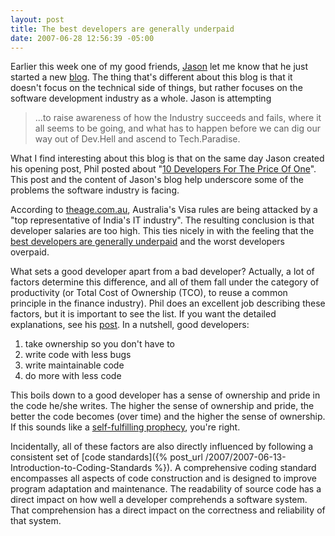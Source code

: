 ```yaml
---
layout: post
title: The best developers are generally underpaid
date: 2007-06-28 12:56:39 -05:00
---
```


Earlier this week one of my good friends, [Jason](http://geekswithblogs.net/jasonfranks/Default.aspx) let me know that he just started a new [blog](http://geekswithblogs.net/jasonfranks/Default.aspx). The thing that's different about this blog is that it doesn't focus on the technical side of things, but rather focuses on the software development industry as a whole. Jason is attempting 

> ...to raise awareness of how the Industry succeeds and fails, where it all seems to be going, and what has to happen before we can dig our way out of Dev.Hell and ascend to Tech.Paradise.

What I find interesting about this blog is that on the same day Jason created his opening post, Phil posted about "[10 Developers For The Price Of One](http://haacked.com/archive/2007/06/25/understanding-productivity-differences-between-developers.aspx)". This post and the content of Jason's blog help underscore some of the problems the software industry is facing.

According to [theage.com.au](http://www.theage.com.au/news/biztech/visa-rules-slammed/2007/06/18/1182019028185.html ), Australia's Visa rules are being attacked by a "top representative of India's IT industry". The resulting conclusion is that developer salaries are too high. This ties nicely in with the feeling that the [best developers are generally underpaid](http://codecraft.info/index.php/archives/78/) and the worst developers overpaid.

What sets a good developer apart from a bad developer? Actually, a lot of factors determine this difference, and all of them fall under the category of productivity (or Total Cost of Ownership (TCO), to reuse a common principle in the finance industry). Phil does an excellent job describing these factors, but it is important to see the list. If you want the detailed explanations, see his [post](http://haacked.com/archive/2007/06/25/understanding-productivity-differences-between-developers.aspx). In a nutshell, good developers:

1.  take ownership so you don't have to
2.  write code with less bugs
3.  write maintainable code
4.  do more with less code 

This boils down to a good developer has a sense of ownership and pride in the code he/she writes. The higher the sense of ownership and pride, the better the code becomes (over time) and the higher the sense of ownership. If this sounds like a [self-fulfilling prophecy](http://en.wikipedia.org/wiki/Self-fulfilling_prophecy), you're right.

Incidentally, all of these factors are also directly influenced by following a consistent set of [code standards]({% post_url /2007/2007-06-13-Introduction-to-Coding-Standards %}). A comprehensive coding standard encompasses all aspects of code construction and is designed to improve program adaptation and maintenance. The readability of source code has a direct impact on how well a developer comprehends a software system. That comprehension has a direct impact on the correctness and reliability of that system.
